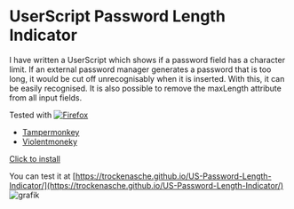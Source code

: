 # UserScript Password Length Indicator

I have written a UserScript which shows if a password field has a character limit.
If an external password manager generates a password that is too long, it would be cut off unrecognisably when it is inserted. With this, it can be easily recognised.
It is also possible to remove the maxLength attribute from all input fields.

Tested with [![Firefox](https://badgen.net/badge/icon/firefox?icon=firefox&label)](https://firefox.com)
- [Tampermonkey](https://www.tampermonkey.net/)
- [Violentmoneky](https://addons.mozilla.org/firefox/addon/violentmonkey)

[Click to install](Password_Length_Indicator.user.js?raw=1)

You can test it at [https://trockenasche.github.io/US-Password-Length-Indicator/](https://trockenasche.github.io/US-Password-Length-Indicator/)
![grafik](https://user-images.githubusercontent.com/2905450/136622643-ba7d22e4-b216-4020-b1b1-73edc39b1be9.png)



